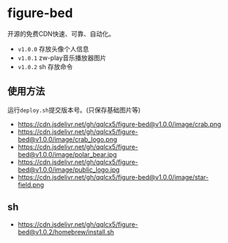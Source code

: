 # figure-bed

开源的免费CDN快速、可靠、自动化。

- `v1.0.0` 存放头像个人信息
- `v1.0.1` zw-play音乐播放器图片
- `v1.0.2` sh 存放命令

## 使用方法

运行`deploy.sh`提交版本号。(只保存基础图片等)

- https://cdn.jsdelivr.net/gh/qqlcx5/figure-bed@v1.0.0/image/crab.png
- https://cdn.jsdelivr.net/gh/qqlcx5/figure-bed@v1.0.0/image/crab_logo.png
- https://cdn.jsdelivr.net/gh/qqlcx5/figure-bed@v1.0.0/image/polar_bear.jpg
- https://cdn.jsdelivr.net/gh/qqlcx5/figure-bed@v1.0.0/image/public_logo.jpg
- https://cdn.jsdelivr.net/gh/qqlcx5/figure-bed@v1.0.0/image/star-field.png

## sh
- https://cdn.jsdelivr.net/gh/qqlcx5/figure-bed@v1.0.2/homebrew/install.sh
